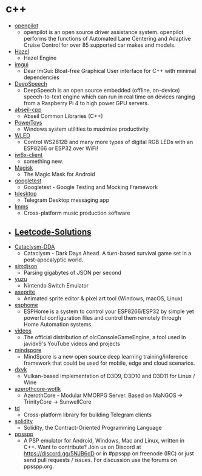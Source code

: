 # c++
- [openpilot](https://github.com/commaai/openpilot)
  - openpilot is an open source driver assistance system. openpilot performs the functions of Automated Lane Centering and Adaptive Cruise Control for over 85 supported car makes and models.
- [Hazel](https://github.com/TheCherno/Hazel)
  - Hazel Engine
- [imgui](https://github.com/ocornut/imgui)
  - Dear ImGui: Bloat-free Graphical User interface for C++ with minimal dependencies
- [DeepSpeech](https://github.com/mozilla/DeepSpeech)
  - DeepSpeech is an open source embedded (offline, on-device) speech-to-text engine which can run in real time on devices ranging from a Raspberry Pi 4 to high power GPU servers.
- [abseil-cpp](https://github.com/abseil/abseil-cpp)
  - Abseil Common Libraries (C++)
- [PowerToys](https://github.com/microsoft/PowerToys)
  - Windows system utilities to maximize productivity
- [WLED](https://github.com/Aircoookie/WLED)
  - Control WS2812B and many more types of digital RGB LEDs with an ESP8266 or ESP32 over WiFi!
- [iw6x-client](https://github.com/XLabsProject/iw6x-client)
  - something new.
- [Magisk](https://github.com/topjohnwu/Magisk)
  - The Magic Mask for Android
- [googletest](https://github.com/google/googletest)
  - Googletest - Google Testing and Mocking Framework
- [tdesktop](https://github.com/telegramdesktop/tdesktop)
  - Telegram Desktop messaging app
- [lmms](https://github.com/LMMS/lmms)
  - Cross-platform music production software
- [Leetcode-Solutions](https://github.com/satu0king/Leetcode-Solutions)
  - 
- [Cataclysm-DDA](https://github.com/CleverRaven/Cataclysm-DDA)
  - Cataclysm - Dark Days Ahead. A turn-based survival game set in a post-apocalyptic world.
- [simdjson](https://github.com/simdjson/simdjson)
  - Parsing gigabytes of JSON per second
- [yuzu](https://github.com/yuzu-emu/yuzu)
  - Nintendo Switch Emulator
- [aseprite](https://github.com/aseprite/aseprite)
  - Animated sprite editor & pixel art tool (Windows, macOS, Linux)
- [esphome](https://github.com/esphome/esphome)
  - ESPHome is a system to control your ESP8266/ESP32 by simple yet powerful configuration files and control them remotely through Home Automation systems.
- [videos](https://github.com/OneLoneCoder/videos)
  - The official distribution of olcConsoleGameEngine, a tool used in javidx9's YouTube videos and projects
- [mindspore](https://github.com/mindspore-ai/mindspore)
  - MindSpore is a new open source deep learning training/inference framework that could be used for mobile, edge and cloud scenarios.
- [dxvk](https://github.com/doitsujin/dxvk)
  - Vulkan-based implementation of D3D9, D3D10 and D3D11 for Linux / Wine
- [azerothcore-wotlk](https://github.com/azerothcore/azerothcore-wotlk)
  - AzerothCore - Modular MMORPG Server. Based on MaNGOS -> TrinityCore -> SunwellCore
- [td](https://github.com/tdlib/td)
  - Cross-platform library for building Telegram clients
- [solidity](https://github.com/ethereum/solidity)
  - Solidity, the Contract-Oriented Programming Language
- [ppsspp](https://github.com/hrydgard/ppsspp)
  - A PSP emulator for Android, Windows, Mac and Linux, written in C++. Want to contribute? Join us on Discord at https://discord.gg/5NJB6dD or in #ppsspp on freenode (IRC) or just send pull requests / issues. For discussion use the forums on ppsspp.org.
